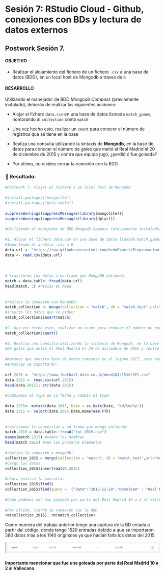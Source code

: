 # Sesión 7: RStudio Cloud - Github, conexiones con BDs y lectura de datos externos

## Postwork Sesión 7.

#### OBJETIVO

- Realizar el alojamiento del fichero de un fichero `.csv` a una base de datos (BDD), en un local host de Mongodb a traves de `R`

#### DESARROLLO

Utilizando el manejador de BDD _Mongodb Compass_ (previamente instalado), deberás de realizar las siguientes acciones: 

- Alojar el fichero  `data.csv` en una base de datos llamada `match_games`, nombrando al `collection` como `match`

- Una vez hecho esto, realizar un `count` para conocer el número de registros que se tiene en la base

- Realiza una consulta utilizando la sintaxis de **Mongodb**, en la base de datos para conocer el número de goles que metió el Real Madrid el 20 de diciembre de 2015 y contra que equipo jugó, ¿perdió ó fue goleada?

- Por último, no olvides cerrar la conexión con la BDD

### :round_pushpin: Resultado:

```R
#Postwork 7. Alojar el fichero a un local host de MongoDB

#install.packages("mongolite")
#install.packages("data.table")

suppressWarnings(suppressMessages(library(mongolite)))
suppressWarnings(suppressMessages(library(dplyr)))

#Utilizando el manejador de BDD Mongodb Compass (previamente instalado), deberás de realizar las siguientes acciones:

#1. Alojar el fichero data.csv en una base de datos llamada match_games, nombrando al collection como match
#Importando el archivo .csv a R
data.url <- "https://raw.githubusercontent.com/beduExpert/Programacion-con-R-Santander/master/Sesion-07/Postwork/data.csv"
data <- read.csv(data.url)



# transformo los datos a un frame que MongoDB entienda:
match = data.table::fread(data.url)
head(match, 3) #reviso el head


#realizo la conexión con MongoDB:
match_collection <- mongo(collection = "match", db = "match_test",url="mongodb+srv://Bedu_Zoe:<pass>@cluster0.89flg.mongodb.net/test?authSource=admin&replicaSet=atlas-6gzugx-shard-0&readPreference=primary&appname=MongoDB%20Compass&ssl=true")
#inserto los datos que se piden:
match_collection$insert(match)

#2. Una vez hecho esto, realizar un count para conocer el número de registros que se tiene en la base
match_collection$count()

#3. Realiza una consulta utilizando la sintaxis de Mongodb, en la base de datos para conocer el número
#de goles que metió el Real Madrid el 20 de diciembre de 2015 y contra que equipo jugó, ¿perdió ó fue goleada?

#Notemos que nuestra base de datos comienza en el lejano 2017, pero requerimos datos del aún más lejano 2015
#entonces se importarán: 

url.2015 <- "https://www.football-data.co.uk/mmz4281/1516/SP1.csv"
data.2015 <- read.csv(url.2015)
head(data.2015); str(data.2015)

#cambiamos el type de la fecha y cambio el type:

data.2015<- mutate(data.2015, Date = as.Date(Date, "%d/%m/%y"))
data.2015 <- select(data.2015,Date,HomeTeam:FTR)


#realizamos la conversión a un frame que mongo entienda: 
match.2015 = data.table::fread("fut_2015.csv")
names(match.2015) #vemos los nombres
head(match.2015) #veo los primeros elementos

#realizo la conexión a mongodb:
collection_2015 = mongo(collection = "match", db = "match_test",url="mongodb+srv://Bedu_Zoe:<pass>@cluster0.89flg.mongodb.net/test?authSource=admin&replicaSet=atlas-6gzugx-shard-0&readPreference=primary&appname=MongoDB%20Compass&ssl=true")
#cargo los datos
collection_2015$insert(match.2015)

#ahora realizo la consulta:
collection_2015$find()
collection_2015$find(query = '{"Date":"2015-12-20","HomeTeam" : "Real Madrid"}')

#Como podemos ver fue goleada por parte del Real Madrid 10 a 2 al Vallecano xD

#Por último, cierro la conexión con la BDD
rm(collection_2015); rm(match_collection)
```

Como muestra del trabajo anterior tengo una captura de la BD creada a partir del código, donde tengo 1520 entradas debido a que se importaron 380 datos más a los 1140 originales ya que hacían falta los datos del 2015.

![imagen](img/PW7.PNG)

#### Importante mencionar que fue una goleada por parte del Real Madrid 10 a 2 al Vallecano
